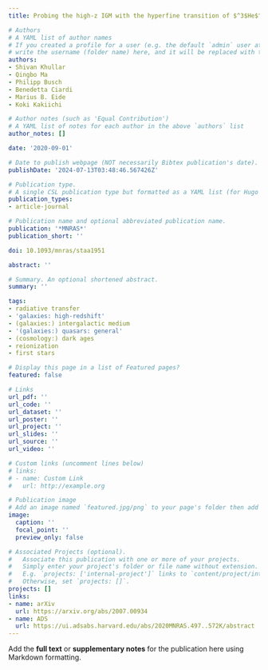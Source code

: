 ```yaml
---
title: Probing the high-z IGM with the hyperfine transition of $^3$He$^+$

# Authors
# A YAML list of author names
# If you created a profile for a user (e.g. the default `admin` user at `content/authors/admin/`), 
# write the username (folder name) here, and it will be replaced with their full name and linked to their profile.
authors:
- Shivan Khullar
- Qingbo Ma
- Philipp Busch
- Benedetta Ciardi
- Marius B. Eide
- Koki Kakiichi

# Author notes (such as 'Equal Contribution')
# A YAML list of notes for each author in the above `authors` list
author_notes: []

date: '2020-09-01'

# Date to publish webpage (NOT necessarily Bibtex publication's date).
publishDate: '2024-07-13T03:48:46.567426Z'

# Publication type.
# A single CSL publication type but formatted as a YAML list (for Hugo requirements).
publication_types:
- article-journal

# Publication name and optional abbreviated publication name.
publication: '*MNRAS*'
publication_short: ''

doi: 10.1093/mnras/staa1951

abstract: ''

# Summary. An optional shortened abstract.
summary: ''

tags:
- radiative transfer
- 'galaxies: high-redshift'
- (galaxies:) intergalactic medium
- '(galaxies:) quasars: general'
- (cosmology:) dark ages
- reionization
- first stars

# Display this page in a list of Featured pages?
featured: false

# Links
url_pdf: ''
url_code: ''
url_dataset: ''
url_poster: ''
url_project: ''
url_slides: ''
url_source: ''
url_video: ''

# Custom links (uncomment lines below)
# links:
# - name: Custom Link
#   url: http://example.org

# Publication image
# Add an image named `featured.jpg/png` to your page's folder then add a caption below.
image:
  caption: ''
  focal_point: ''
  preview_only: false

# Associated Projects (optional).
#   Associate this publication with one or more of your projects.
#   Simply enter your project's folder or file name without extension.
#   E.g. `projects: ['internal-project']` links to `content/project/internal-project/index.md`.
#   Otherwise, set `projects: []`.
projects: []
links:
- name: arXiv
  url: https://arxiv.org/abs/2007.00934
- name: ADS
  url: https://ui.adsabs.harvard.edu/abs/2020MNRAS.497..572K/abstract
---
```


Add the **full text** or **supplementary notes** for the publication here using Markdown formatting.
